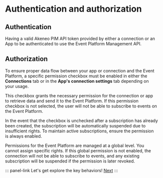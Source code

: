 # Authentication and authorization

## Authentication
Having a valid Akeneo PIM API token provided by either a connection or an App to be authenticated to use the Event Platform Management API.

## Authorization
To ensure proper data flow between your app or connection and the Event Platform, a specific permission checkbox must be enabled in either the **Connections** tab or in the **App's connection settings** tab depending on your usage.  

This checkbox grants the necessary permission for the connection or app to retrieve data and send it to the Event Platform. If this permission checkbox is not selected, the user will not be able to subscribe to events on the Event Platform.  

In the event that the checkbox is unchecked after a subscription has already been created, the subscription will be automatically suspended due to insufficient rights. To maintain active subscriptions, ensure the permission is always enabled.  

Permissions for the Event Platform are managed at a global level. You cannot assign specific rights. If this global permission is not enabled, the connection will not be able to subscribe to events, and any existing subscription will be suspended if the permission is later revoked.

::: panel-link Let's get explore the key behaviors! [Next](/akeneo-event-platform/key-platform-behaviors.html)
:::


